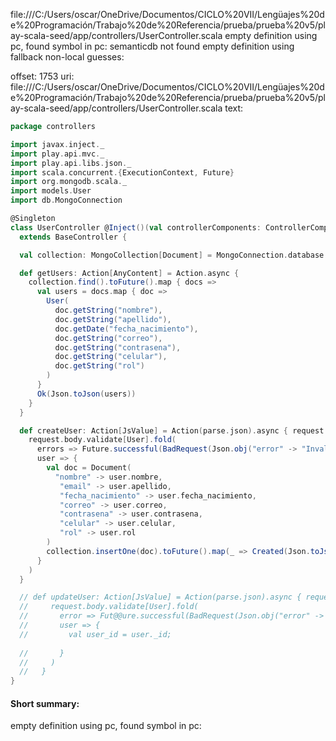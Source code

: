 file:///C:/Users/oscar/OneDrive/Documentos/CICLO%20VII/Lengüajes%20de%20Programación/Trabajo%20de%20Referencia/prueba/prueba%20v5/play-scala-seed/app/controllers/UserController.scala
empty definition using pc, found symbol in pc: 
semanticdb not found
empty definition using fallback
non-local guesses:

offset: 1753
uri: file:///C:/Users/oscar/OneDrive/Documentos/CICLO%20VII/Lengüajes%20de%20Programación/Trabajo%20de%20Referencia/prueba/prueba%20v5/play-scala-seed/app/controllers/UserController.scala
text:
```scala
package controllers

import javax.inject._
import play.api.mvc._
import play.api.libs.json._
import scala.concurrent.{ExecutionContext, Future}
import org.mongodb.scala._
import models.User
import db.MongoConnection

@Singleton
class UserController @Inject()(val controllerComponents: ControllerComponents)(implicit ec: ExecutionContext)
  extends BaseController {

  val collection: MongoCollection[Document] = MongoConnection.database.getCollection("users")

  def getUsers: Action[AnyContent] = Action.async {
    collection.find().toFuture().map { docs =>
      val users = docs.map { doc =>
        User(
          doc.getString("nombre"),
          doc.getString("apellido"),
          doc.getDate("fecha_nacimiento"),
          doc.getString("correo"),
          doc.getString("contrasena"),
          doc.getString("celular"),
          doc.getString("rol")
        )
      }
      Ok(Json.toJson(users))
    }
  }

  def createUser: Action[JsValue] = Action(parse.json).async { request =>
    request.body.validate[User].fold(
      errors => Future.successful(BadRequest(Json.obj("error" -> "Invalid user format"))),
      user => {
        val doc = Document(
          "nombre" -> user.nombre,
           "email" -> user.apellido,
           "fecha_nacimiento" -> user.fecha_nacimiento,
           "correo" -> user.correo,
           "contrasena" -> user.contrasena,
           "celular" -> user.celular,
           "rol" -> user.rol
        )
        collection.insertOne(doc).toFuture().map(_ => Created(Json.toJson(user)))
      }
    )
  }

  // def updateUser: Action[JsValue] = Action(parse.json).async { request =>
  //     request.body.validate[User].fold(
  //       error => Fut@@ure.successful(BadRequest(Json.obj("error" -> "Invalid user format"))),
  //       user => {
  //         val user_id = user._id;
          
  //       }
  //     )
  //   }
}

```


#### Short summary: 

empty definition using pc, found symbol in pc: 